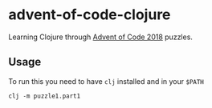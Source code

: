# advent-of-code-clojure

Learning Clojure through [Advent of Code 2018](https://adventofcode.com/2018/) puzzles.

## Usage

To run this you need to have `clj` installed and in your `$PATH`

```
clj -m puzzle1.part1
```

